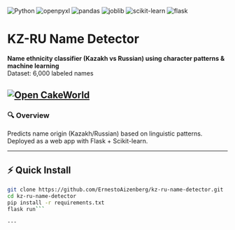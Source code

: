 ![Python](https://img.shields.io/badge/Python-3.8%2B-blue)
![openpyxl](https://img.shields.io/badge/openpyxl-3.0.0+-blue?logo=python&logoColor=white)
![pandas](https://img.shields.io/badge/pandas-1.0.0+-orange?logo=pandas&logoColor=white)
![joblib](https://img.shields.io/badge/joblib-1.0.0+-yellow?logo=python&logoColor=white)
![scikit-learn](https://img.shields.io/badge/scikit--learn-1.0.0+-red?logo=scikitlearn&logoColor=white)
![flask](https://img.shields.io/badge/flask-2.0.0+-lightgrey?logo=flask&logoColor=black)

# KZ-RU Name Detector  
**Name ethnicity classifier (Kazakh vs Russian) using character patterns & machine learning**  
Dataset: 6,000 labeled names

[![Open CakeWorld](https://img.shields.io/badge/||____OPEN__DEMO____||-0969DA?style=for-the-badge&logoColor=white)](https://openmanusagent.pythonanywhere.com/)
---

### 🔍 Overview
Predicts name origin (Kazakh/Russian) based on linguistic patterns.  
Deployed as a web app with Flask + Scikit-learn.  

---

## ⚡ Quick Install  
```bash
git clone https://github.com/ErnestoAizenberg/kz-ru-name-detector.git
cd kz-ru-name-detector
pip install -r requirements.txt
flask run```

---
